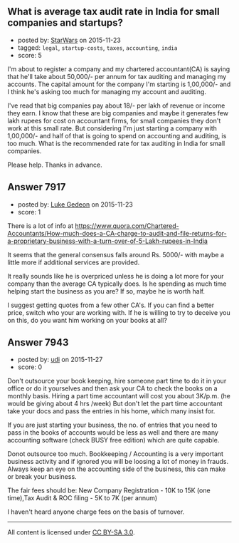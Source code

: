 ## What is average tax audit rate in India for small companies and startups?

- posted by: [StarWars](https://stackexchange.com/users/301627/starwars) on 2015-11-23
- tagged: `legal`, `startup-costs`, `taxes`, `accounting`, `india`
- score: 5

I'm about to register a company and my chartered accountant(CA) is saying that he'll take about 50,000/- per annum for tax auditing and managing my accounts. The capital amount for the company I'm starting is 1,00,000/- and I think he's asking too much for managing my account and auditing.

I've read that big companies pay about 18/- per lakh of revenue or income they earn. I know that these are big companies and maybe it generates few lakh rupees for cost on accountant firms, for small companies they don't work at this small rate. But considering I'm just starting a company with 1,00,000/- and half of that is going to spend on accounting and auditing, is too much. What is the recommended rate for tax auditing in India for small companies.

Please help.
Thanks in advance.


## Answer 7917

- posted by: [Luke Gedeon](https://stackexchange.com/users/1119600/luke-gedeon) on 2015-11-23
- score: 1

There is a lot of info at https://www.quora.com/Chartered-Accountants/How-much-does-a-CA-charge-to-audit-and-file-returns-for-a-proprietary-business-with-a-turn-over-of-5-Lakh-rupees-in-India

It seems that the general consensus falls around Rs. 5000/- with maybe a little more if additional services are provided.

It really sounds like he is overpriced unless he is doing a lot more for your company than the average CA typically does. Is he spending as much time helping start the business as you are? If so, maybe he is worth half.

I suggest getting quotes from a few other CA's. If you can find a better price, switch who your are working with. If he is willing to try to deceive you on this, do you want him working on your books at all?


## Answer 7943

- posted by: [udi](https://stackexchange.com/users/7183276/udi) on 2015-11-27
- score: 0

Don't outsource your book keeping, hire someone part time to do it in your office or do it yourselves and then ask your CA to check the books on a monthly basis. Hiring a part time accountant will cost you about 3K/p.m. (he would be giving about 4 hrs /week) But don't let the part time accountant take your docs and pass the entries in his home, which many insist for.

If you are just starting your business, the no. of entries that you need to pass in the books of accounts would be less as well and there are many accounting software (check BUSY free edition) which are quite capable.  

Donot outsource too much. Bookkeeping / Accounting is a very important business activity and if ignored you will be loosing a lot of money in frauds. Always keep an eye on the accounting side of the business, this can make or break your business.

The fair fees should be:
New Company Registration - 10K to 15K (one time),Tax Audit & ROC filing - 5K to 7K (per annum)

I haven't heard anyone charge fees on the basis of turnover.



---

All content is licensed under [CC BY-SA 3.0](https://creativecommons.org/licenses/by-sa/3.0/).
